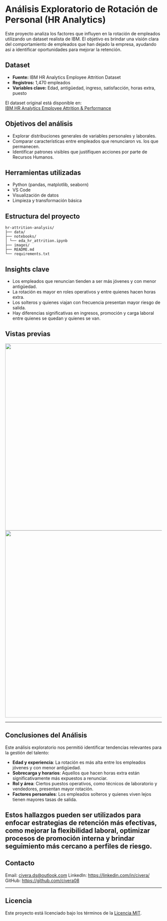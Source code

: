# Análisis Exploratorio de Rotación de Personal (HR Analytics)

Este proyecto analiza los factores que influyen en la rotación de empleados utilizando un dataset realista de IBM. El objetivo es brindar una visión clara del comportamiento de empleados que han dejado la empresa, ayudando así a identificar oportunidades para mejorar la retención.

## Dataset

- **Fuente:** IBM HR Analytics Employee Attrition Dataset
- **Registros:** 1,470 empleados
- **Variables clave:** Edad, antigüedad, ingreso, satisfacción, horas extra, puesto

El dataset original está disponible en:  
[IBM HR Analytics Employee Attrition & Performance](https://www.kaggle.com/datasets/pavansubhasht/ibm-hr-analytics-attrition-dataset)

## Objetivos del análisis

- Explorar distribuciones generales de variables personales y laborales.
- Comparar características entre empleados que renunciaron vs. los que permanecen.
- Identificar patrones visibles que justifiquen acciones por parte de Recursos Humanos.

## Herramientas utilizadas

- Python (pandas, matplotlib, seaborn)
- VS Code
- Visualización de datos
- Limpieza y transformación básica

## Estructura del proyecto

```
hr-attrition-analysis/
├── data/
├── notebooks/
│ └── eda_hr_attrition.ipynb
├── images/
├── README.md
└── requirements.txt
```

## Insights clave

- Los empleados que renuncian tienden a ser más jóvenes y con menor antigüedad.
- La rotación es mayor en roles operativos y entre quienes hacen horas extra.
- Los solteros y quienes viajan con frecuencia presentan mayor riesgo de salida.
- Hay diferencias significativas en ingresos, promoción y carga laboral entre quienes se quedan y quienes se van.

## Vistas previas

<img src="[images/attrition_boxplot.png](https://github.com/civera08/hr-attrition-analysis/blob/main/Distribucion_Abandono_Categoria.png)" width="600">
<img src="[images/attrition_rate_overtime.png](https://github.com/civera08/hr-attrition-analysis/blob/main/Matriz_Correlacion_Variable.png)" width="600">

---

## Conclusiones del Análisis

Este análisis exploratorio nos permitió identificar tendencias relevantes para la gestión del talento:

- **Edad y experiencia**: La rotación es más alta entre los empleados jóvenes y con menor antigüedad.
- **Sobrecarga y horarios**: Aquellos que hacen horas extra están significativamente más expuestos a renunciar.
- **Rol y área**: Ciertos puestos operativos, como técnicos de laboratorio y vendedores, presentan mayor rotación.
- **Factores personales**: Los empleados solteros y quienes viven lejos tienen mayores tasas de salida.

## Estos hallazgos pueden ser utilizados para enfocar estrategias de retención más efectivas, como mejorar la flexibilidad laboral, optimizar procesos de promoción interna y brindar seguimiento más cercano a perfiles de riesgo.

## Contacto

Email: civera.ds@outlook.com
LinkedIn: https://linkedin.com/in/civera/
GitHub: https://github.com/civera08

---

## Licencia

Este proyecto está licenciado bajo los términos de la [Licencia MIT](LICENSE).

